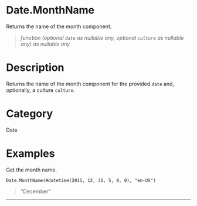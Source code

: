 # Date.MonthName
Returns the name of the month component.
> _function (optional <code>date</code> as nullable any, optional <code>culture</code> as nullable any) as nullable any_

# Description 
Returns the name of the month component for the provided <code>date</code> and, optionally, a culture <code>culture</code>.
# Category 
Date
# Examples 
Get the month name.
```
Date.MonthName(#datetime(2011, 12, 31, 5, 0, 0), "en-US")
```
> "December"
***
